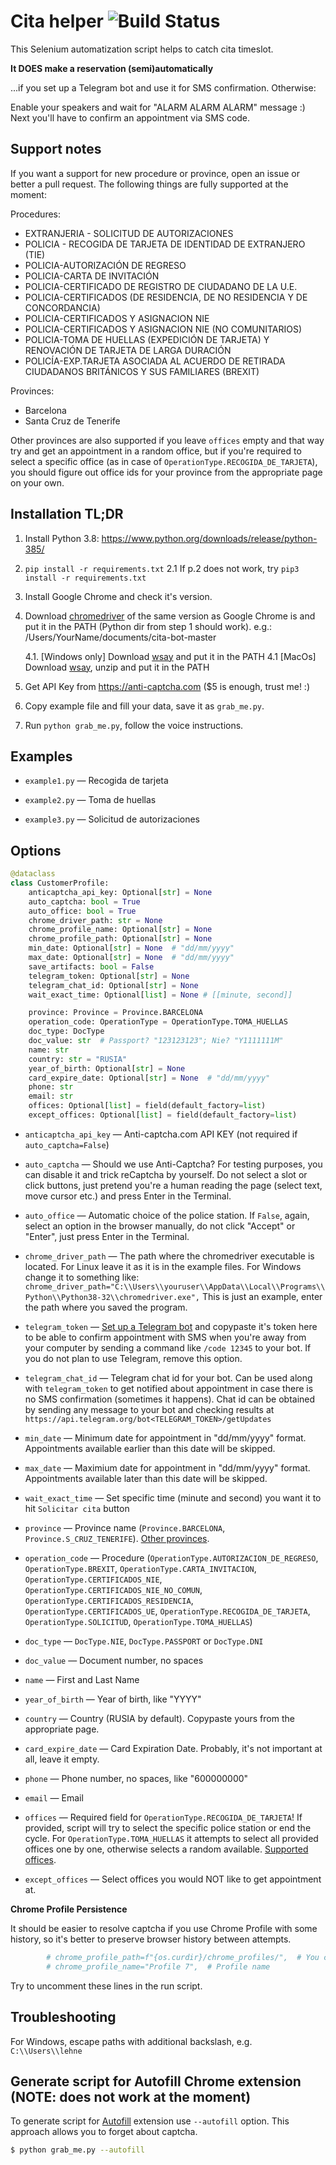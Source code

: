 Cita helper ![Build Status](https://github.com/cita-bot/cita-bot/actions/workflows/main.yml/badge.svg)
===========

This Selenium automatization script helps to catch cita timeslot.

**It DOES make a reservation (semi)automatically**

...if you set up a Telegram bot and use it for SMS confirmation. Otherwise:

Enable your speakers and wait for "ALARM ALARM ALARM" message :) Next you'll have to confirm an appointment via SMS code.

Support notes
-------------

If you want a support for new procedure or province, open an issue or better a pull request.
The following things are fully supported at the moment:

Procedures:
- EXTRANJERIA - SOLICITUD DE AUTORIZACIONES
- POLICIA - RECOGIDA DE TARJETA DE IDENTIDAD DE EXTRANJERO (TIE)
- POLICIA-AUTORIZACIÓN DE REGRESO
- POLICIA-CARTA DE INVITACIÓN
- POLICIA-CERTIFICADO DE REGISTRO DE CIUDADANO DE LA U.E.
- POLICIA-CERTIFICADOS (DE RESIDENCIA, DE NO RESIDENCIA Y DE CONCORDANCIA)
- POLICIA-CERTIFICADOS Y ASIGNACION NIE
- POLICIA-CERTIFICADOS Y ASIGNACION NIE (NO COMUNITARIOS)
- POLICIA-TOMA DE HUELLAS (EXPEDICIÓN DE TARJETA) Y RENOVACIÓN DE TARJETA DE LARGA DURACIÓN
- POLICÍA-EXP.TARJETA ASOCIADA AL ACUERDO DE RETIRADA CIUDADANOS BRITÁNICOS Y SUS FAMILIARES (BREXIT)

Provinces:
- Barcelona
- Santa Cruz de Tenerife

Other provinces are also supported if you leave `offices` empty and that way try and get an appointment in a random office, but if you're required to select a specific office (as in case of `OperationType.RECOGIDA_DE_TARJETA`), you should figure out office ids for your province from the appropriate page on your own.

Installation TL;DR
-------------------

1. Install Python 3.8: https://www.python.org/downloads/release/python-385/

2. `pip install -r requirements.txt`
2.1 If p.2 does not work, try `pip3 install -r requirements.txt`

3. Install Google Chrome and check it's version.

4. Download [chromedriver](https://chromedriver.chromium.org/downloads) of the same version as Google Chrome is and put it in the PATH (Python dir from step 1 should work).
e.g.: /Users/YourName/documents/cita-bot-master

    4.1. [Windows only] Download [wsay](https://github.com/p-groarke/wsay/releases) and put it in the PATH
    4.1 [MacOs] Download [wsay](https://github.com/cita-bot/cita-bot/archive/refs/heads/master.zip), unzip and put it in the PATH

5. Get API Key from https://anti-captcha.com ($5 is enough, trust me! :)

6. Copy example file and fill your data, save it as `grab_me.py`.

7. Run `python grab_me.py`, follow the voice instructions.


Examples
--------

* `example1.py` — Recogida de tarjeta

* `example2.py` — Toma de huellas

* `example3.py` — Solicitud de autorizaciones


Options
--------

```python
@dataclass
class CustomerProfile:
    anticaptcha_api_key: Optional[str] = None
    auto_captcha: bool = True
    auto_office: bool = True
    chrome_driver_path: str = None
    chrome_profile_name: Optional[str] = None
    chrome_profile_path: Optional[str] = None
    min_date: Optional[str] = None  # "dd/mm/yyyy"
    max_date: Optional[str] = None  # "dd/mm/yyyy"
    save_artifacts: bool = False
    telegram_token: Optional[str] = None
    telegram_chat_id: Optional[str] = None
    wait_exact_time: Optional[list] = None # [[minute, second]]

    province: Province = Province.BARCELONA
    operation_code: OperationType = OperationType.TOMA_HUELLAS
    doc_type: DocType
    doc_value: str  # Passport? "123123123"; Nie? "Y1111111M"
    name: str
    country: str = "RUSIA"
    year_of_birth: Optional[str] = None
    card_expire_date: Optional[str] = None  # "dd/mm/yyyy"
    phone: str
    email: str
    offices: Optional[list] = field(default_factory=list)
    except_offices: Optional[list] = field(default_factory=list)
```

* `anticaptcha_api_key` — Anti-captcha.com API KEY (not required if `auto_captcha=False`)

* `auto_captcha` — Should we use Anti-Captcha? For testing purposes, you can disable it and trick reCaptcha by yourself. Do not select a slot or click buttons, just pretend you're a human reading the page (select text, move cursor etc.) and press Enter in the Terminal.

* `auto_office` — Automatic choice of the police station. If `False`, again, select an option in the browser manually, do not click "Accept" or "Enter", just press Enter in the Terminal.

* `chrome_driver_path` — The path where the chromedriver executable is located. For Linux leave it as it is in the example files. For Windows change it to something like: `chrome_driver_path="C:\\Users\\youruser\\AppData\\Local\\Programs\\Python\\Python38-32\\chromedriver.exe",` This is just an example, enter the path where you saved the program.

* `telegram_token` — [Set up a Telegram bot](https://docs.microsoft.com/en-us/azure/bot-service/bot-service-channel-connect-telegram) and copypaste it's token here to be able to confirm appointment with SMS when you're away from your computer by sending a command like `/code 12345` to your bot. If you do not plan to use Telegram, remove this option.

* `telegram_chat_id` — Telegram chat id for your bot. Can be used along with `telegram_token` to get notified about appointment in case there is no SMS confirmation (sometimes it happens). Chat id can be obtained by sending any message to your bot and checking results at `https://api.telegram.org/bot<TELEGRAM_TOKEN>/getUpdates`

* `min_date` — Minimum date for appointment in "dd/mm/yyyy" format. Appointments available earlier than this date will be skipped.

* `max_date` — Maximium date for appointment in "dd/mm/yyyy" format. Appointments available later than this date will be skipped.

* `wait_exact_time` — Set specific time (minute and second) you want it to hit `Solicitar cita` button

* `province` — Province name (`Province.BARCELONA`, `Province.S_CRUZ_TENERIFE`). [Other provinces](https://github.com/cita-bot/cita-bot/blob/6233b2f5f6a639396f393b69b7bc13f5a631fb1a/bcncita/cita.py#L93-L144).

* `operation_code` — Procedure (`OperationType.AUTORIZACION_DE_REGRESO`, `OperationType.BREXIT`, `OperationType.CARTA_INVITACION`, `OperationType.CERTIFICADOS_NIE`, `OperationType.CERTIFICADOS_NIE_NO_COMUN`, `OperationType.CERTIFICADOS_RESIDENCIA`, `OperationType.CERTIFICADOS_UE`, `OperationType.RECOGIDA_DE_TARJETA`, `OperationType.SOLICITUD`, `OperationType.TOMA_HUELLAS`)

* `doc_type` — `DocType.NIE`, `DocType.PASSPORT` or `DocType.DNI`

* `doc_value` — Document number, no spaces

* `name` — First and Last Name

* `year_of_birth` — Year of birth, like "YYYY"

* `country` — Country (RUSIA by default). Copypaste yours from the appropriate page.

* `card_expire_date` — Card Expiration Date. Probably, it's not important at all, leave it empty.

* `phone` — Phone number, no spaces, like "600000000"

* `email` — Email

* `offices` — Required field for `OperationType.RECOGIDA_DE_TARJETA`! If provided, script will try to select the specific police station or end the cycle. For `OperationType.TOMA_HUELLAS` it attempts to select all provided offices one by one, otherwise selects a random available. [Supported offices](https://github.com/cita-bot/cita-bot/blob/6233b2f5f6a639396f393b69b7bc13f5a631fb1a/bcncita/cita.py#L58-L89).

* `except_offices` — Select offices you would NOT like to get appointment at.

**Chrome Profile Persistence**

It should be easier to resolve captcha if you use Chrome Profile with some history, so it's better to preserve browser history between attempts.

```python
        # chrome_profile_path=f"{os.curdir}/chrome_profiles/",  # You can persist Chrome profile between runs, it's good for captcha :)
        # chrome_profile_name="Profile 7",  # Profile name
```

Try to uncomment these lines in the run script.

Troubleshooting
---------------

For Windows, escape paths with additional backslash, e.g. `C:\\Users\\lehne`

Generate script for Autofill Chrome extension (NOTE: does not work at the moment)
---------------------------------------------------------------------------------

To generate script for [Autofill](https://chrome.google.com/webstore/detail/autofill/nlmmgnhgdeffjkdckmikfpnddkbbfkkk)
extension use `--autofill` option. This approach allows you to forget about captcha.

```bash
$ python grab_me.py --autofill
```
